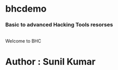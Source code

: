 # bhcdemo
<h3>Basic to advanced Hacking Tools resorses</h3>
<br>
Welcome to BHC
<h1>Author : Sunil Kumar <h1>

<h1>

